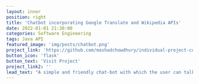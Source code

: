 ```yaml
---
layout: inner
position: right
title: 'Chatbot incorporating Google Translate and Wikipedia APIs'
date: 2022-01-01 21:30:00
categories: Software Engineering
tags: Java API
featured_image: 'img/posts/chatbot.png'
project_link: 'https://github.com/mashadchowdhury/individual-project-cosc310'
button_icon: 'flask'
button_text: 'Visit Project'
project_link2: ''
lead_text: "A simple and friendly chat-bot with which the user can talk about their hobbies and interests. The chatbot also implements two APIs: Wikipedia API and Google Translate API, using which the chatbot is able to translate in real time any inputted sentence by the user into French. The chatbot is also able to extract information from Wikipedia about a famous person or celebrity."
---
```

